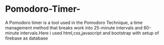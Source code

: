 # Pomodoro-Timer-
A Pomodoro timer is a tool used in the Pomodoro Technique, a time management method that breaks work into 25-minute intervals and 60-minute intervals.Here i used html,css,javascript and bootstrap with setup of firebase as database
